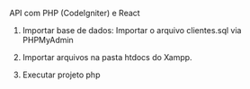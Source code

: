 API com PHP (CodeIgniter) e React

1) Importar base de dados:
Importar o arquivo clientes.sql via PHPMyAdmin

2) Importar arquivos na pasta htdocs do Xampp.

3) Executar projeto php
